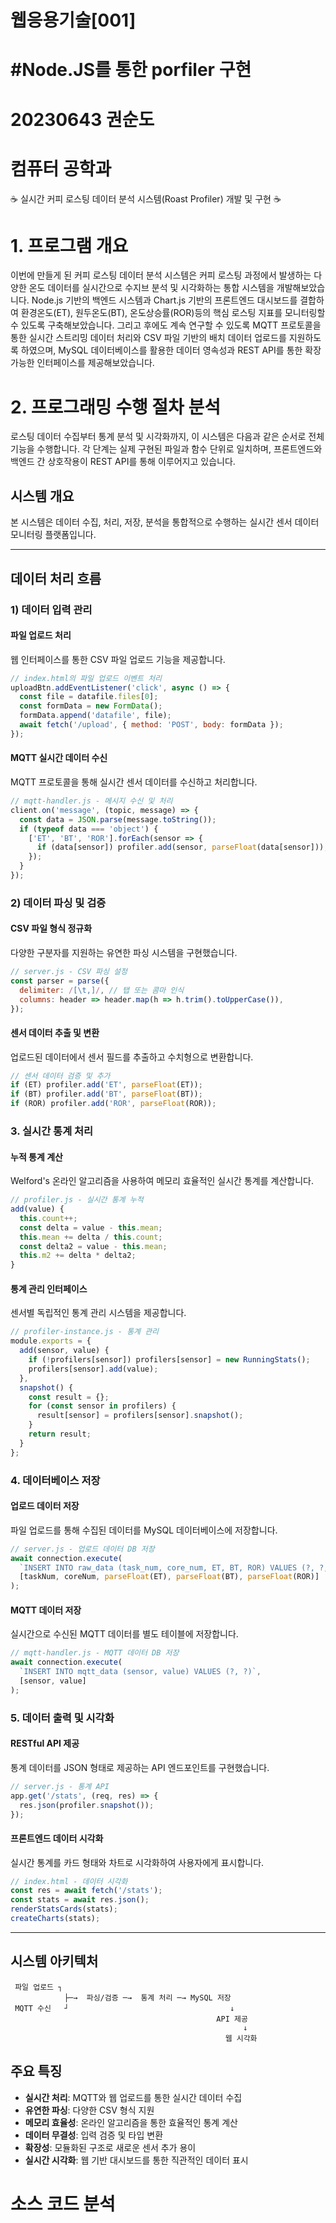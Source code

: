 # 웹응용기술[001]

# #Node.JS를 통한 porfiler 구현

# 20230643 권순도

# 컴퓨터 공학과

☕ 실시간 커피 로스팅 데이터 분석 시스템(Roast Profiler) 개발 및 구현 ☕

# 1. 프로그램 개요
   이번에 만들게 된 커피 로스팅 데이터 분석 시스템은 커피 로스팅 과정에서 발생하는 다양한 온도 데이터를 실시간으로 수지브 분석 및 시각화하는 통합 시스템을 개발해보았습니다. Node.js 기반의 백엔드 시스템과 Chart.js 기반의 프론트엔드 대시보드를 결합하여 환경온도(ET), 원두온도(BT), 온도상승률(ROR)등의 핵심 로스팅 지표를 모니터링할 수 있도록 구축해보았습니다. 그리고 후에도 계속 연구할 수 있도록 MQTT 프로토콜을 통한 실시간 스트리밍 데이터 처리와 CSV 파일 기반의 배치 데이터 업로드를 지원하도록 하였으며, MySQL 데이터베이스를 활용한 데이터 영속성과 REST API를 통한 확장 가능한 인터페이스를 제공해보았습니다.

  # 2. 프로그래밍 수행 절차 분석
 로스팅 데이터 수집부터 통계 분석 및 시각화까지, 이 시스템은 다음과 같은 순서로 전체 기능을 수행합니다. 각 단계는 실제 구현된 파일과 함수 단위로 일치하며, 프론트엔드와 백엔드 간 상호작용이 REST API를 통해 이루어지고 있습니다.
## 시스템 개요
본 시스템은 데이터 수집, 처리, 저장, 분석을 통합적으로 수행하는 실시간 센서 데이터 모니터링 플랫폼입니다.

---

##  데이터 처리 흐름

### 1) 데이터 입력 관리

####  파일 업로드 처리
웹 인터페이스를 통한 CSV 파일 업로드 기능을 제공합니다.

```javascript
// index.html의 파일 업로드 이벤트 처리
uploadBtn.addEventListener('click', async () => {
  const file = datafile.files[0];
  const formData = new FormData();
  formData.append('datafile', file);
  await fetch('/upload', { method: 'POST', body: formData });
});
```

####  MQTT 실시간 데이터 수신
MQTT 프로토콜을 통해 실시간 센서 데이터를 수신하고 처리합니다.

```javascript
// mqtt-handler.js - 메시지 수신 및 처리
client.on('message', (topic, message) => {
  const data = JSON.parse(message.toString());
  if (typeof data === 'object') {
    ['ET', 'BT', 'ROR'].forEach(sensor => {
      if (data[sensor]) profiler.add(sensor, parseFloat(data[sensor]));
    });
  }
});
```

### 2) 데이터 파싱 및 검증

####  CSV 파일 형식 정규화
다양한 구분자를 지원하는 유연한 파싱 시스템을 구현했습니다.

```javascript
// server.js - CSV 파싱 설정
const parser = parse({
  delimiter: /[\t,]/, // 탭 또는 콤마 인식
  columns: header => header.map(h => h.trim().toUpperCase()),
});
```

####  센서 데이터 추출 및 변환
업로드된 데이터에서 센서 필드를 추출하고 수치형으로 변환합니다.

```javascript
// 센서 데이터 검증 및 추가
if (ET) profiler.add('ET', parseFloat(ET));
if (BT) profiler.add('BT', parseFloat(BT));
if (ROR) profiler.add('ROR', parseFloat(ROR));
```

### 3. 실시간 통계 처리

####  누적 통계 계산
Welford's 온라인 알고리즘을 사용하여 메모리 효율적인 실시간 통계를 계산합니다.

```javascript
// profiler.js - 실시간 통계 누적
add(value) {
  this.count++;
  const delta = value - this.mean;
  this.mean += delta / this.count;
  const delta2 = value - this.mean;
  this.m2 += delta * delta2;
}
```

####  통계 관리 인터페이스
센서별 독립적인 통계 관리 시스템을 제공합니다.

```javascript
// profiler-instance.js - 통계 관리
module.exports = {
  add(sensor, value) {
    if (!profilers[sensor]) profilers[sensor] = new RunningStats();
    profilers[sensor].add(value);
  },
  snapshot() {
    const result = {};
    for (const sensor in profilers) {
      result[sensor] = profilers[sensor].snapshot();
    }
    return result;
  }
};
```

### 4. 데이터베이스 저장

####  업로드 데이터 저장
파일 업로드를 통해 수집된 데이터를 MySQL 데이터베이스에 저장합니다.

```javascript
// server.js - 업로드 데이터 DB 저장
await connection.execute(
  `INSERT INTO raw_data (task_num, core_num, ET, BT, ROR) VALUES (?, ?, ?, ?, ?)`,
  [taskNum, coreNum, parseFloat(ET), parseFloat(BT), parseFloat(ROR)]
);
```

####  MQTT 데이터 저장
실시간으로 수신된 MQTT 데이터를 별도 테이블에 저장합니다.

```javascript
// mqtt-handler.js - MQTT 데이터 DB 저장
await connection.execute(
  `INSERT INTO mqtt_data (sensor, value) VALUES (?, ?)`,
  [sensor, value]
);
```

### 5. 데이터 출력 및 시각화

####  RESTful API 제공
통계 데이터를 JSON 형태로 제공하는 API 엔드포인트를 구현했습니다.

```javascript
// server.js - 통계 API
app.get('/stats', (req, res) => {
  res.json(profiler.snapshot());
});
```

####  프론트엔드 데이터 시각화
실시간 통계를 카드 형태와 차트로 시각화하여 사용자에게 표시합니다.

```javascript
// index.html - 데이터 시각화
const res = await fetch('/stats');
const stats = await res.json();
renderStatsCards(stats);
createCharts(stats);
```

---

##  시스템 아키텍처

```
 파일 업로드 ┐
            ├─→  파싱/검증 ─→  통계 처리 ─→ MySQL 저장
 MQTT 수신   ┘                                    ↓
                                              API 제공
                                                    ↓
                                                웹 시각화
```

##  주요 특징

- **실시간 처리**: MQTT와 웹 업로드를 통한 실시간 데이터 수집
- **유연한 파싱**: 다양한 CSV 형식 지원
- **메모리 효율성**: 온라인 알고리즘을 통한 효율적인 통계 계산
- **데이터 무결성**: 입력 검증 및 타입 변환
- **확장성**: 모듈화된 구조로 새로운 센서 추가 용이
- **실시간 시각화**: 웹 기반 대시보드를 통한 직관적인 데이터 표시

# 소스 코드 분석

